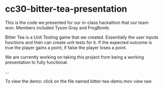 # cc30-bitter-tea-presentation

This is the code we presented for our in-class hackathon that our team won. Members included Tyson Gray and FrogBomb.

Bitter Tea is a Unit Testing game that we created. Essentially the user inputs functions and then can create unit tests for it. If the expected outcome is true the player gains a point, if false the player loses a point.

We are currently working on taking this project from being a working presentation to fully functional.

…

To view the demo:
click on the file named bitter-tea-demo.mov
view raw
